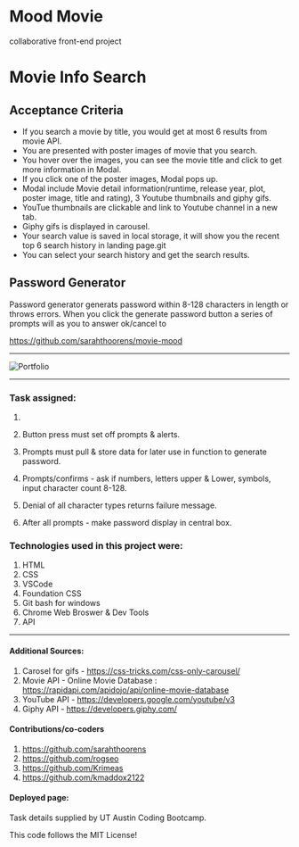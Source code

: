 # Mood Movie
collaborative front-end project




# Movie Info Search



## Acceptance Criteria
- If you search a movie by title, you would get at most 6 results from movie API.
- You are presented with poster images of movie that you search.
- You hover over the images, you can see the movie title and click to get more information in Modal.
- If you click one of the poster images, Modal pops up.
- Modal include Movie detail information(runtime, release year, plot, poster image, title and rating), 3 Youtube thumbnails and giphy gifs.
- YouTue thumbnails are clickable and link to Youtube channel in a new tab.
- Giphy gifs is displayed in carousel.
- Your search value is saved in local storage, it will show you the recent top 6 search history in landing page.git 
- You can select your search history and get the search results.

 



## Password Generator
Password generator generats password within 8-128 characters in length or throws errors. When you click the generate password button a series of prompts will as you to answer ok/cancel to 


https://github.com/sarahthoorens/movie-mood

------------------------------------------------------------


<!-- first Image -->
![Portfolio](/Assets/Capture.JPG)

<!-- Second Image -->

<!-- Third Image -->

<!-- Fourth Image -->

<!-- Etc Image -->



------------------------------------------------------------

### Task assigned:
  1. 


  1. Button press must set off prompts & alerts.
  2. Prompts must pull & store data for later use in function to generate password.
  3. Prompts/confirms - ask if numbers, letters upper & Lower, symbols, input character count 8-128.
  4. Denial of all character types returns failure message.
  5. After all prompts - make password display in central box.  


### Technologies used in this project were:
  1. HTML
  2. CSS
  3. VSCode
  4. Foundation CSS
  5. Git bash for windows
  6. Chrome Web Broswer & Dev Tools
  7. API



------------------------------------------------------------

#### Additional Sources:
  1. Carosel for gifs - https://css-tricks.com/css-only-carousel/
  2. Movie API - Online Movie Database : https://rapidapi.com/apidojo/api/online-movie-database
  3. YouTube API - https://developers.google.com/youtube/v3
  4. Giphy API - https://developers.giphy.com/

  
#### Contributions/co-coders
  1. https://github.com/sarahthoorens
  2. https://github.com/rogseo
  3. https://github.com/Krimeas
  4. https://github.com/kmaddox2122

#### Deployed page: 
 
Task details supplied by UT Austin Coding Bootcamp.

This code follows the MIT License!
